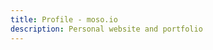 ```yaml
---
title: Profile - moso.io
description: Personal website and portfolio
---
```


<script setup lang="ts">
import profile from '../src/components/profile.vue';
</script>

<profile />

